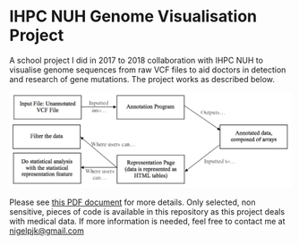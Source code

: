 # IHPC NUH Genome Visualisation Project

A school project I did in 2017 to 2018 collaboration with IHPC NUH to visualise genome sequences from raw VCF files to aid doctors in detection and research of gene mutations. The project works as described below.

![Flowchart](./Flowchart.png)

Please see [this PDF document](./Report.pdf) for more details. Only selected, non sensitive, pieces of code is available in this repository as this project deals with medical data. If more information is needed, feel free to contact me at nigelpjk@gmail.com
